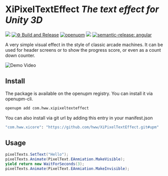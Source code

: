 # XiPixelTextEffect _The text effect for Unity 3D_

![](https://img.shields.io/badge/unity-2018.3%20or%20later-green.svg)
[![⚙ Build and Release](https://github.com/hww/XiPixelTextEffect/actions/workflows/ci.yml/badge.svg)](https://github.com/hww/XiPixelTextEffect/actions/workflows/ci.yml)
[![openupm](https://img.shields.io/npm/v/com.hww.xipixeltexteffect?label=openupm&registry_uri=https://package.openupm.com)](https://openupm.com/packages/com.hww.xipixeltexteffect/)
[![](https://img.shields.io/github/license/hww/XiPixelTextEffect.svg)](https://github.com/hww/XiPixelTextEffect/blob/master/LICENSE)
[![semantic-release: angular](https://img.shields.io/badge/semantic--release-angular-e10079?logo=semantic-release)](https://github.com/semantic-release/semantic-release)


A very simple visual effect in the style of classic arcade machines. It can be used for header screens or to show the progress score, or even as a count down counter.

![Demo Video](/Docs/demo-video.gif)

## Install

The package is available on the openupm registry. You can install it via openupm-cli.

```bash
openupm add com.hww.xipixeltexteffect
```
You can also install via git url by adding this entry in your manifest.json

```bash
"com.hww.xicore": "https://github.com/hww/XiPixelTextEffect.git#upm"
```

## Usage

```C#
pixelTexts.SetText("Hello");
pixelTexts.Animate(PixelText.EAnmiation.MakeVisible);
yield return new WaitForSeconds(3);
pixelTexts.Animate(PixelText.EAnmiation.MakeInvisible);
```
